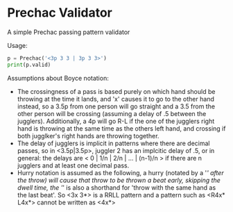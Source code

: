 Prechac Validator
=================

A simple Prechac passing pattern validator

Usage:
```python
p = Prechac('<3p 3 3 | 3p 3 3>')
print(p.valid)
```

Assumptions about Boyce notation:
* The crossingness of a pass is based purely on which hand should be throwing at the time it lands, and 'x' causes it to go to the other hand instead, so a 3.5p from one person will go straight and a 3.5 from the other person will be crossing (assuming a delay of .5 between the jugglers). Additionally, a 4p will go R-L if the one of the jugglers right hand is throwing at the same time as the others left hand, and crossing if both jugglker's right hands are throwing together.
* The delay of jugglers is implicit in patterns where there are decimal passes, so in <3.5p|3.5p>, juggler 2 has an implcitic delay of .5, or in general: the delays are < 0 | 1/n | 2/n | ... | (n-1)/n > if there are n jugglers and at least one decimal pass.
* Hurry notation is assumed as the following, a hurry (notated by a '*' after the throw) will cause that throw to be thrown a beat early, skipping the dwell time, the '*' is also a shorthand for 'throw with the same hand as the last beat'. So <3x 3*> is a RRLL pattern and a pattern such as <R4x* L4x*> cannot be written as <4x*>
